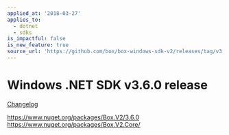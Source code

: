 ```yaml
---
applied_at: '2018-03-27'
applies_to:
  - dotnet
  - sdks
is_impactful: false
is_new_feature: true
source_url: 'https://github.com/box/box-windows-sdk-v2/releases/tag/v3.6.0'
---
```


# Windows .NET SDK v3.6.0 release

[Changelog](https://github.com/box/box-windows-sdk-v2/blob/master/CHANGELOG.md[#360](https://github.com/box/box-windows-sdk/pull/360))

https://www.nuget.org/packages/Box.V2/3.6.0
https://www.nuget.org/packages/Box.V2.Core/